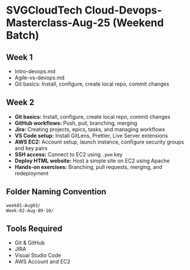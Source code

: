# SVGCloudTech Cloud-Devops-Masterclass-Aug-25 (Weekend Batch)
  


## Week 1 
- Intro-devops.md
- Agile-vs-devops.md
- Git basics: Install, configure, create local repo, commit changes  

  
## Week 2
- **Git basics:** Install, configure, create local repo, commit changes  
- **GitHub workflows:** Push, pull, branching, merging  
- **Jira:** Creating projects, epics, tasks, and managing workflows  
- **VS Code setup:** Install GitLens, Prettier, Live Server extensions  
- **AWS EC2:** Account setup, launch instance, configure security groups and key pairs  
- **SSH access:** Connect to EC2 using `.pem` key  
- **Deploy HTML website:** Host a simple site on EC2 using Apache  
- **Hands-on exercises:** Branching, pull requests, merging, and redeployment
  
## Folder Naming Convention
```
week01-Aug03/
Week-02-Aug-09-10/
```

## Tools Required
- Git & GitHub
- JIRA
- Visual Studio Code
- AWS Account and EC2

